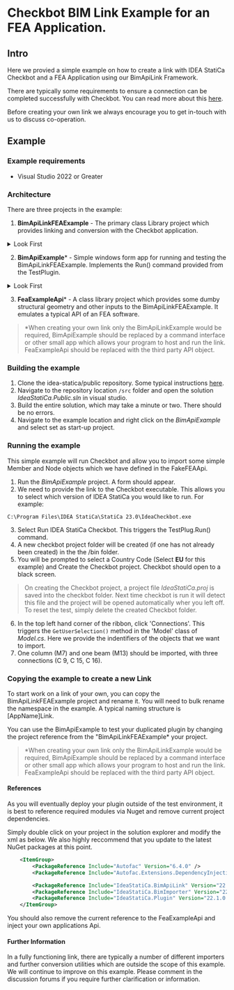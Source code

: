 # Checkbot BIM Link Example for an FEA Application.

## Intro

Here we provied a simple example on how to create a link with IDEA StatiCa Checkbot and a FEA Application using our BimApiLink Framework. 

There are typically some requirements to ensure a connection can be completed successfully with Checkbot. You can read more about this [here](https://github.com/idea-statica/ideastatica-public/wiki/Linking-an-Application-with-Checkbot).

Before creating your own link we always encourage you to get in-touch with us to discuss co-operation. 

## Example

### Example requirements

- Visual Studio 2022 or Greater

### Architecture

There are three projects in the example:

1. **BimApiLinkFEAExample** - The primary class Library project which provides linking and conversion with the Checkbot application.  

<details>
  <summary>Look First</summary>
  
	Look at TestPlugin.cs to get started. The Run() method is the primary method which will be called from your application. 

### Dependency Injection
Our BimLinkFramework relys on automatic dependency injection. We use [Autofac](https://autofac.readthedocs.io/en/latest/integration/aspnetcore.html) for this. Within the BuildContainer() method we define the instances used in the plugin.

</details>

2. **BimApiExample*** - Simple windows form app for running and testing the BimApiLinkFEAExample. Implements the Run() command provided from the TestPlugin.

<details>
  <summary>Look First</summary>
  
	Navigate to the folder ViewModels > MainWindowViewModel.cs. The MainWindowViewModel class provides a method called OnRunCheckbot() which implements the TestPlugin.Run() method. The FEAExampleApi is provide to the TestPlugin. 

</details>

3. **FeaExampleApi*** - A class library project which provides some dumby structural geometry and other inputs to the BimApiLinkFEAExample. It emulates a typical API of an FEA software. 

> *When creating your own link only the BimApiLinkExample would be required, BimApiExample should be replaced by a command interface or other small app which allows your program to host and run the link. FeaExampleApi should be replaced with the third party API object.

### Building the example

1. Clone the idea-statica/public repository. Some typical instructions [here](https://docs.github.com/en/repositories/creating-and-managing-repositories/cloning-a-repository?tool=desktop).
2. Navigate to the repository location `/src` folder and open the solution *IdeaStatiCa.Public.sln* in visual studio.
3. Build the entire solution, which may take a minute or two. There should be no errors. 
4. Navigate to the example location and right click on the *BimApiExample* and select set as start-up project.

### Running the example

This simple example will run Checkbot and allow you to import some simple Member and Node objects which we have defined in the FakeFEAApi.

1. Run the *BimApiExample* project. A form should appear. 
2. We need to provide the link to the Checkbot executable. This allows you to select which version of IDEA StatiCa you would like to run. For example:

```text
C:\Program Files\IDEA StatiCa\StatiCa 23.0\IdeaCheckbot.exe
```

3. Select Run IDEA StatiCa Checkbot. This triggers the TestPlug.Run() command. 
4. A new checkbot project folder will be created (if one has not already been created) in the the /bin folder. 
5. You will be prompted to select a Country Code (Select **EU** for this example) and Create the Checkbot project. Checkbot should open to a black screen.

> On creating the Checkbot project, a project file *IdeaStatiCa.proj* is saved into the checkbot folder. Next time checkbot is run it will detect this file and the project will be opened automatically wher you left off. To reset the test, simply delete the created Checkbot folder.

6. In the top left hand corner of the ribbon, click 'Connections'. This triggers the `GetUserSelection()` method in the 'Model' class of *Model.cs*. Here we provide the indentifiers of the objects that we want to import.
7. One column (M7) and one beam (M13) should be imported, with three connections (C 9, C 15, C 16). 

### Copying the example to create a new Link 

To start work on a link of your own, you can copy the BimApiLinkFEAExample project and rename it. You will need to bulk rename the namespace in the example. A typical naming structure is [AppName]Link. 

You can use the BimApiExample to test your duplicated plugin by changing the project reference from the "BimApiLinkFEAExample* your project.

> *When creating your own link only the BimApiLinkExample would be required, BimApiExample should be replaced by a command interface or other small app which allows your program to host and run the link. FeaExampleApi should be replaced with the third party API object.

#### References

As you will eventually deploy your plugin outside of the test environment, it is best to reference required modules via Nuget and remove current project dependencies.  

Simply double click on your project in the solution explorer and modify the xml as below. We also highly reccommend that you update to the latest NuGet packages at this point.

```xml
	<ItemGroup>
		<PackageReference Include="Autofac" Version="6.4.0" />
		<PackageReference Include="Autofac.Extensions.DependencyInjection" Version="8.0.0" />

		<PackageReference Include="IdeaStatiCa.BimApiLink" Version="22.1.0.3519" />
		<PackageReference Include="IdeaStatiCa.BimImporter" Version="22.1.0.3519" />
		<PackageReference Include="IdeaStatiCa.Plugin" Version="22.1.0.3519" />
	</ItemGroup>
```

You should also remove the current reference to the FeaExampleApi and inject your own applications Api. 

#### Further Information

In a fully functioning link, there are typically a number of different importers and further conversion utilities which are outside the scope of this example. We will continue to improve on this example. 
Please comment in the discussion forums if you require further clarification or information.







